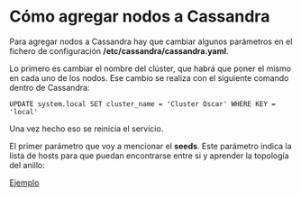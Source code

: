 # Cómo agregar nodos a Cassandra

Para agregar nodos a Cassandra hay que cambiar algunos parámetros en el fichero de configuración **/etc/cassandra/cassandra.yaml**.

Lo primero es cambiar el nombre del clúster, que habrá que poner el mismo en cada uno de los nodos. Ese cambio se realiza con el siguiente comando dentro de Cassandra:

`UPDATE system.local SET cluster_name = 'Cluster Oscar' WHERE KEY = 'local'`

Una vez hecho eso se reinicia el servicio.

El primer parámetro que voy a mencionar el **seeds**. Este parámetro indica la lista de hosts para que puedan encontrarse entre si y aprender la topología del anillo:

[Ejemplo](https://github.com/oscarmb99/Cassandra/blob/main/imagenes/seeds.PNG)
